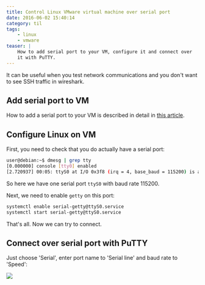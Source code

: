 ```yaml
---
title: Control Linux VMware virtual machine over serial port
date: 2016-06-02 15:40:14
category: til
tags:
    - linux
    - vmware
teaser: |
    How to add serial port to your VM, configure it and connect over
    it with PuTTY.
---
```


It can be useful when you test network communications and you don't want
to see SSH traffic in wireshark.

## Add serial port to VM

How to add a serial port to your VM is described in detail in
[this article](https://www.vmware.com/support/ws3/doc/ws32_devices3.html).

## Configure Linux on VM

First, you need to check that you do actually have a serial port:

```sh
user@debian:~$ dmesg | grep tty
[0.000000] console [tty0] enabled
[2.720937] 00:05: ttyS0 at I/O 0x3f8 (irq = 4, base_baud = 115200) is a 16550A
```

So here we have one serial port `ttyS0` with baud rate 115200.

Next, we need to enable `getty` on this port:

```sh
systemctl enable serial-getty@ttyS0.service
systemctl start serial-getty@ttyS0.service
```

That's all. Now we can try to connect.

## Connect over serial port with PuTTY

Just choose 'Serial', enter port name to 'Serial line' and baud rate to 'Speed':

![](putty.png)
